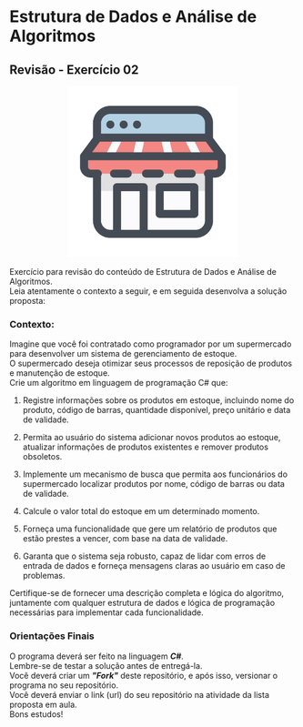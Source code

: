 # Estrutura de Dados e Análise de Algoritmos

## Revisão - Exercício 02

<p align="center">
  <a href="#">
    <img src="logo\store.png" width="300" alt="Store">
  </a>
</p>

Exercício para revisão do conteúdo de Estrutura de Dados e Análise de Algoritmos.<br>
Leia atentamente o contexto a seguir, e em seguida desenvolva a solução proposta:

 ### Contexto:

Imagine que você foi contratado como programador por um supermercado para desenvolver um sistema de gerenciamento de estoque.<br>
O supermercado deseja otimizar seus processos de reposição de produtos e manutenção de estoque.<br>
Crie um algoritmo em linguagem de programação C# que:

1. Registre informações sobre os produtos em estoque, incluindo nome do produto, código de barras, quantidade disponível, preço unitário e data de validade.

2. Permita ao usuário do sistema adicionar novos produtos ao estoque, atualizar informações de produtos existentes e remover produtos obsoletos.

3. Implemente um mecanismo de busca que permita aos funcionários do supermercado localizar produtos por nome, código de barras ou data de validade.

4. Calcule o valor total do estoque em um determinado momento.

5. Forneça uma funcionalidade que gere um relatório de produtos que estão prestes a vencer, com base na data de validade.

6. Garanta que o sistema seja robusto, capaz de lidar com erros de entrada de dados e forneça mensagens claras ao usuário em caso de problemas.

Certifique-se de fornecer uma descrição completa e lógica do algoritmo, juntamente com qualquer estrutura de dados e lógica de programação necessárias para implementar cada funcionalidade.

### Orientações Finais

O programa deverá ser feito na linguagem ***C#***.<br>
Lembre-se de testar a solução antes de entregá-la.<br>
Você deverá criar um ***"Fork"*** deste repositório, e após isso, versionar o programa no seu repositório.<br>
Você deverá enviar o link (url) do seu repositório na atividade da lista proposta em aula.<br>
Bons estudos!